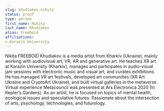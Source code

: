 ```yaml
---
slug: khudiakov-nikita
status: proof
type: person
first_name: Nikita
last_name: Khudiakov
alias: Freeboid
affiliations:
- Karazin University 
---
```


Nikita FREEBOID Khudiakov is a media artist from Kharkiv (Ukraine), mainly working with audiovisual art, VR, AR and generative art. He teaches XR art at Karazin University (Kharkiv), manages and participates in audio-visual jam sessions with electronic music and visual art, and curates exhibitions. He has managed VR art festivals, developed art communities (XR Art Ukraine and CryptoArt Ukraine), and built virtual galleries in the metaverse. Virtual experience Metacouncil was presented at Ars Electronica 2020 (In Kepler’s Gardens). As an artist, he is focused on topics of mental health, ecological issues and speculative futures. Passionate about the intersection of arts, psychology, technologies, and futurology.
